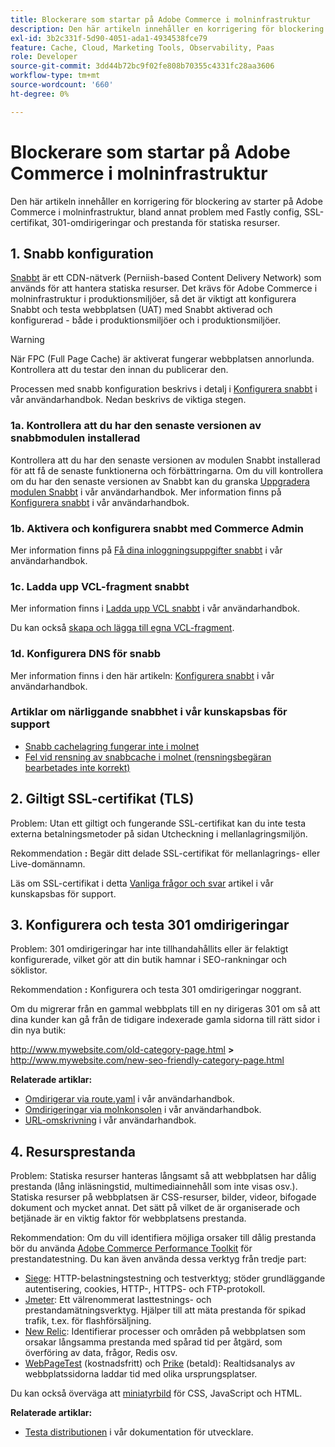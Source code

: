 ```yaml
---
title: Blockerare som startar på Adobe Commerce i molninfrastruktur
description: Den här artikeln innehåller en korrigering för blockering av starter på Adobe Commerce i molninfrastruktur, bland annat problem med Fastly config, SSL-certifikat, 301-omdirigeringar och prestanda för statiska resurser.
exl-id: 3b2c331f-5d90-4051-ada1-4934538fce79
feature: Cache, Cloud, Marketing Tools, Observability, Paas
role: Developer
source-git-commit: 3dd44b72bc9f02fe808b70355c4331fc28aa3606
workflow-type: tm+mt
source-wordcount: '660'
ht-degree: 0%

---
```


# Blockerare som startar på Adobe Commerce i molninfrastruktur

Den här artikeln innehåller en korrigering för blockering av starter på Adobe Commerce i molninfrastruktur, bland annat problem med Fastly config, SSL-certifikat, 301-omdirigeringar och prestanda för statiska resurser.

## 1. Snabb konfiguration

[Snabbt](https://www.fastly.com/) är ett CDN-nätverk (Perniish-based Content Delivery Network) som används för att hantera statiska resurser. Det krävs för Adobe Commerce i molninfrastruktur i produktionsmiljöer, så det är viktigt att konfigurera Snabbt och testa webbplatsen (UAT) med Snabbt aktiverad och konfigurerad - både i produktionsmiljöer och i produktionsmiljöer.

>[!WARNING]
>
>När FPC (Full Page Cache) är aktiverat fungerar webbplatsen annorlunda. Kontrollera att du testar den innan du publicerar den.

Processen med snabb konfiguration beskrivs i detalj i [Konfigurera snabbt](https://experienceleague.adobe.com/docs/commerce-cloud-service/user-guide/cdn/setup-fastly/fastly-configuration.html) i vår användarhandbok. Nedan beskrivs de viktiga stegen.

### 1a. Kontrollera att du har den senaste versionen av snabbmodulen installerad

Kontrollera att du har den senaste versionen av modulen Snabbt installerad för att få de senaste funktionerna och förbättringarna. Om du vill kontrollera om du har den senaste versionen av Snabbt kan du granska [Uppgradera modulen Snabbt](https://experienceleague.adobe.com/docs/commerce-cloud-service/user-guide/cdn/setup-fastly/fastly-configuration.html#upgrade-the-fastly-module) i vår användarhandbok. Mer information finns på [Konfigurera snabbt](https://experienceleague.adobe.com/docs/commerce-cloud-service/user-guide/cdn/setup-fastly/fastly-configuration.html) i vår användarhandbok.

### 1b. Aktivera och konfigurera snabbt med Commerce Admin

Mer information finns på [Få dina inloggningsuppgifter snabbt](https://experienceleague.adobe.com/docs/commerce-cloud-service/user-guide/cdn/setup-fastly/fastly-configuration.html#get-fastly-credentials) i vår användarhandbok.

### 1c. Ladda upp VCL-fragment snabbt

Mer information finns i [Ladda upp VCL snabbt](https://experienceleague.adobe.com/docs/commerce-cloud-service/user-guide/cdn/setup-fastly/fastly-configuration.html) i vår användarhandbok.

Du kan också [skapa och lägga till egna VCL-fragment](https://experienceleague.adobe.com/docs/commerce-cloud-service/user-guide/cdn/custom-vcl-snippets/fastly-vcl-custom-snippets.html).

### 1d. Konfigurera DNS för snabb


Mer information finns i den här artikeln: [Konfigurera snabbt](https://experienceleague.adobe.com/docs/commerce-cloud-service/user-guide/cdn/setup-fastly/fastly-configuration.html#update-dns-configuration-with-development-settings) i vår användarhandbok.

### Artiklar om närliggande snabbhet i vår kunskapsbas för support

* [Snabb cachelagring fungerar inte i molnet](/help/troubleshooting/miscellaneous/fastly-caching-is-not-working-on-magento-cloud.md)
* [Fel vid rensning av snabbcache i molnet (rensningsbegäran bearbetades inte korrekt)](/help/troubleshooting/miscellaneous/error-purging-fastly-cache-on-cloud-the-purge-request-was-not-processed-successfully.md)

## 2. Giltigt SSL-certifikat (TLS)

Problem: Utan ett giltigt och fungerande SSL-certifikat kan du inte testa externa betalningsmetoder på sidan Utcheckning i mellanlagringsmiljön.

Rekommendation **:** Begär ditt delade SSL-certifikat för mellanlagrings- eller Live-domännamn.

Läs om SSL-certifikat i detta [Vanliga frågor och svar](/help/announcements/adobe-commerce-announcements/magento-ssl-tls-certificate-requirements-and-clean-up.md) artikel i vår kunskapsbas för support.

## 3. Konfigurera och testa 301 omdirigeringar

Problem: 301 omdirigeringar har inte tillhandahållits eller är felaktigt konfigurerade, vilket gör att din butik hamnar i SEO-rankningar och söklistor.

Rekommendation **:** Konfigurera och testa 301 omdirigeringar noggrant.

Om du migrerar från en gammal webbplats till en ny dirigeras 301 om så att dina kunder kan gå från de tidigare indexerade gamla sidorna till rätt sidor i din nya butik:

http://www.mywebsite.com/old-category-page.html **>** http://www.mywebsite.com/new-seo-friendly-category-page.html

**Relaterade artiklar:**

* [Omdirigerar via route.yaml](https://experienceleague.adobe.com/docs/commerce-cloud-service/user-guide/configure/routes/redirects.html) i vår användarhandbok.
* [Omdirigeringar via molnkonsolen](https://experienceleague.adobe.com/docs/commerce-cloud-service/user-guide/project/overview.html) i vår användarhandbok.
* [URL-omskrivning](https://experienceleague.adobe.com/docs/commerce-admin/marketing/seo/url-rewrites/url-rewrite.html) i vår användarhandbok.

## 4. Resursprestanda

Problem: Statiska resurser hanteras långsamt så att webbplatsen har dålig prestanda (lång inläsningstid, multimediainnehåll som inte visas osv.). Statiska resurser på webbplatsen är CSS-resurser, bilder, videor, bifogade dokument och mycket annat. Det sätt på vilket de är organiserade och betjänade är en viktig faktor för webbplatsens prestanda.

Rekommendation: Om du vill identifiera möjliga orsaker till dålig prestanda bör du använda [Adobe Commerce Performance Toolkit](https://github.com/magento/magento2/tree/2.3/setup/performance-toolkit) för prestandatestning. Du kan även använda dessa verktyg från tredje part:

* [Siege](https://www.joedog.org/siege-home/): HTTP-belastningstestning och testverktyg; stöder grundläggande autentisering, cookies, HTTP-, HTTPS- och FTP-protokoll.
* [Jmeter](https://jmeter.apache.org/): Ett välrenommerat lasttestnings- och prestandamätningsverktyg. Hjälper till att mäta prestanda för spikad trafik, t.ex. för flashförsäljning.
* [New Relic](https://support.newrelic.com/): Identifierar processer och områden på webbplatsen som orsakar långsamma prestanda med spårad tid per åtgärd, som överföring av data, frågor, Redis osv.
* [WebPageTest](https://www.webpagetest.org/) (kostnadsfritt) och [Prike](https://www.pingdom.com/) (betald): Realtidsanalys av webbplatssidorna laddar tid med olika ursprungsplatser.

Du kan också överväga att [miniatyrbild](https://experienceleague.adobe.com/docs/commerce-cloud-service/user-guide/configure-store/store-settings.html) för CSS, JavaScript och HTML.

**Relaterade artiklar:**

* [Testa distributionen](https://experienceleague.adobe.com/docs/commerce-cloud-service/user-guide/develop/test/staging-and-production.html) i vår dokumentation för utvecklare.
